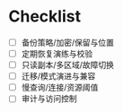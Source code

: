 # Checklist

- [ ] 备份策略/加密/保留与位置
- [ ] 定期恢复演练与校验
- [ ] 只读副本/多区域/故障切换
- [ ] 迁移/模式演进与兼容
- [ ] 慢查询/连接/资源阈值
- [ ] 审计与访问控制
